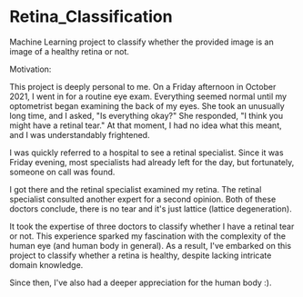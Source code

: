 # Retina_Classification
Machine Learning project to classify whether the provided image is an image of a healthy retina or not. 


Motivation: 

This project is deeply personal to me. On a Friday afternoon in October 2021, I went in for a routine eye exam. Everything seemed normal until my optometrist began examining the back of my eyes. She took an unusually long time, and I asked, "Is everything okay?" She responded, "I think you might have a retinal tear." At that moment, I had no idea what this meant, and I was understandably frightened.

I was quickly referred to a hospital to see a retinal specialist. Since it was Friday evening, most specialists had already left for the day, but fortunately, someone on call was found.

I got there and the retinal specialist examined my retina. The retinal specialist consulted another expert for a second opinion. Both of these doctors conclude, there is no tear and it's just lattice (lattice degeneration).

It took the expertise of three doctors to classify whether I have a retinal tear or not. This experience sparked my fascination with the complexity of the human eye (and human body in general). As a result, I've embarked on this project to classify whether a retina is healthy, despite lacking intricate domain knowledge.

Since then, I've also had a deeper appreciation for the human body :). 

